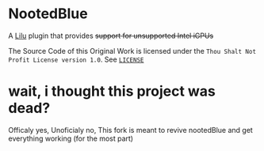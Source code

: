 # NootedBlue
A [Lilu](https://github.com/acidanthera/Lilu) plugin that provides ~~support for unsupported Intel iGPUs~~

The Source Code of this Original Work is licensed under the `Thou Shalt Not Profit License version 1.0`. See [`LICENSE`](https://github.com/NootInc/NootedRed/blob/master/LICENSE)

# wait, i thought this project was dead?
Officaly yes, Unoficialy no, This fork is meant to revive nootedBlue and get everything working (for the most part)<br>
